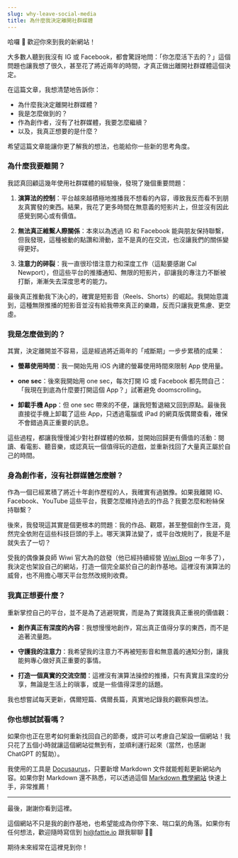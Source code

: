 ```yaml
---
slug: why-leave-social-media
title: 為什麼我決定離開社群媒體
---
```

哈囉 👋 歡迎你來到我的新網站！

大多數人聽到我沒有 IG 或 Facebook，都會驚訝地問：「你怎麼活下去的？」這個問題也讓我想了很久，甚至花了將近兩年的時間，才真正做出離開社群媒體這個決定。

在這篇文章，我想清楚地告訴你：

- 為什麼我決定離開社群媒體？
- 我是怎麼做到的？
- 作為創作者，沒有了社群媒體，我要怎麼繼續？
- 以及，我真正想要的是什麼？

希望這篇文章能讓你更了解我的想法，也能給你一些新的思考角度。

<!-- truncate -->

### 為什麼我要離開？

我認真回顧這幾年使用社群媒體的經驗後，發現了幾個重要問題：

1. **演算法的控制**：平台越來越積極地推播我不想看的內容，導致我反而看不到朋友真實發的東西。結果，我花了更多時間在無意義的短影片上，但並沒有因此感覺到開心或有價值。
    
2. **無法真正維繫人際關係**：本來以為透過 IG 和 Facebook 能與朋友保持聯繫，但我發現，這種被動的點讚和滑動，並不是真的在交流，也沒讓我們的關係變得更好。
    
3. **注意力的碎裂**：我一直很珍惜注意力和深度工作（這點要感謝 Cal Newport），但這些平台的推播通知、無限的短影片，卻讓我的專注力不斷被打斷，漸漸失去深度思考的能力。
    

最後真正推動我下決心的，確實是短影音（Reels、Shorts）的崛起。我開始意識到，這種無限推播的短影音並沒有給我帶來真正的樂趣，反而只讓我更焦慮、更空虛。

### 我是怎麼做到的？

其實，決定離開並不容易，這是經過將近兩年的「戒斷期」一步步累積的成果：

- **螢幕使用時間**：我一開始先用 iOS 內建的螢幕使用時間來限制 App 使用量。
    
- **one sec**：後來我開始用 one sec，每次打開 IG 或 Facebook 都先問自己：「我現在到底為什麼要打開這個 App？」試著避免 doomscrolling。
    
- **卸載手機 App**：但 one sec 帶來的不便，讓我短暫退縮又回到原點。最後我直接從手機上卸載了這些 App，只透過電腦或 iPad 的網頁版偶爾查看，確保不會錯過真正重要的訊息。
    

這些過程，都讓我慢慢減少對社群媒體的依賴，並開始回歸更有價值的活動：閱讀、看電影、聽音樂，或認真玩一個值得玩的遊戲，並重新找回了大量真正屬於自己的時間。

### 身為創作者，沒有社群媒體怎麼辦？

作為一個已經累積了將近十年創作歷程的人，我確實有過猶豫。如果我離開 IG、Facebook、YouTube 這些平台，我要怎麼維持過去的作品？我要怎麼和粉絲保持聯繫？

後來，我發現這其實是個更根本的問題：我的作品、觀眾，甚至整個創作生涯，竟然完全依附在這些科技巨頭的手上。哪天演算法變了，或平台改規則了，我是不是就失去了一切？

受我的偶像兼良師 Wiwi 官大為的啟發（他已經持續經營 [Wiwi.Blog](https://wiwi.blog) 一年多了），我決定也架設自己的網站，打造一個完全屬於自己的創作基地。這裡沒有演算法的威脅，也不用擔心哪天平台忽然改規則收費。

### 我真正想要什麼？

重新掌控自己的平台，並不是為了逃避現實，而是為了實踐我真正重視的價值觀：

- **創作真正有深度的內容**：我想慢慢地創作，寫出真正值得分享的東西，而不是追著流量跑。
    
- **守護我的注意力**：我希望我的注意力不再被短影音和無意義的通知分割，讓我能夠專心做好真正重要的事情。
    
- **打造一個真實的交流空間**：這裡沒有演算法操控的推播，只有真實且深度的分享，無論是生活上的瑣事，或是一些值得深思的話題。
    

我也想嘗試每天更新，偶爾短篇、偶爾長篇，真實地記錄我的觀察與想法。

### 你也想試試看嗎？

如果你也正在思考如何重新找回自己的節奏，或許可以考慮自己架設一個網站！我只花了五個小時就讓這個網站從無到有，並順利運行起來（當然，也感謝 ChatGPT 的幫助）。

我使用的工具是 [Docusaurus](https://docusaurus.io/)，只要新增 Markdown 文件就能輕鬆更新網站內容。如果你對 Markdown 還不熟悉，可以透過這個 [Markdown 教學網站](https://www.markdowntutorial.com/) 快速上手，非常推薦！

---

最後，謝謝你看到這裡。

這個網站不只是我的創作基地，也希望能成為你停下來、喘口氣的角落。如果你有任何想法，歡迎隨時寫信到 [hi@fattie.io](mailto:hi@fattie.io) 跟我聊聊 🙋‍♂️

期待未來經常在這裡見到你！